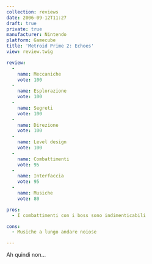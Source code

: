 ```yaml
---
collection: reviews
date: 2006-09-12T11:27
draft: true
private: true
manufacturer: Nintendo
platform: Gamecube
title: 'Metroid Prime 2: Echoes'
view: review.twig

review:
  -
    name: Meccaniche
    vote: 100
  -
    name: Esplorazione
    vote: 100
  -
    name: Segreti
    vote: 100
  -
    name: Direzione
    vote: 100
  -
    name: Level design
    vote: 100
  -
    name: Combattimenti
    vote: 95
  -
    name: Interfaccia
    vote: 95
  -
    name: Musiche
    vote: 80

pros:
  - I combattimenti con i boss sono indimenticabili

cons:
  - Musiche a lungo andare noiose

---
```


Ah quindi non...

